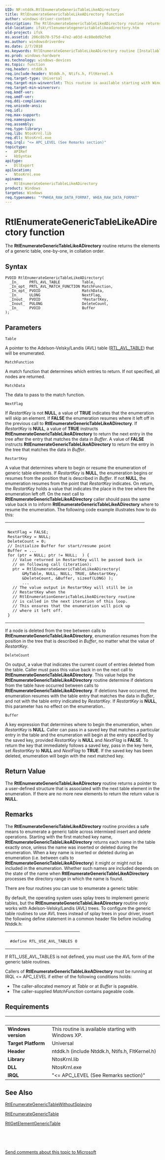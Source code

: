 ```yaml
---
UID: NF:ntddk.RtlEnumerateGenericTableLikeADirectory
title: RtlEnumerateGenericTableLikeADirectory function
author: windows-driver-content
description: The RtlEnumerateGenericTableLikeADirectory routine returns the elements of a generic table, one-by-one, in collation order.
old-location: ifsk\rtlenumerategenerictablelikeadirectory.htm
old-project: ifsk
ms.assetid: 206c8b70-575d-47e2-a03d-4c88e0d92fe0
ms.author: windowsdriverdev
ms.date: 2/7/2018
ms.keywords: RtlEnumerateGenericTableLikeADirectory routine [Installable File System Drivers], rtlref_7a5f2110-e171-4273-9928-9a8471f4e933.xml, RtlEnumerateGenericTableLikeADirectory, ntddk/RtlEnumerateGenericTableLikeADirectory, ifsk.rtlenumerategenerictablelikeadirectory
ms.prod: windows-hardware
ms.technology: windows-devices
ms.topic: function
req.header: ntddk.h
req.include-header: Ntddk.h, Ntifs.h, FltKernel.h
req.target-type: Universal
req.target-min-winverclnt: This routine is available starting with Windows XP.
req.target-min-winversvr: 
req.kmdf-ver: 
req.umdf-ver: 
req.ddi-compliance: 
req.unicode-ansi: 
req.idl: 
req.max-support: 
req.namespace: 
req.assembly: 
req.type-library: 
req.lib: NtosKrnl.lib
req.dll: NtosKrnl.exe
req.irql: "<= APC_LEVEL (See Remarks section)"
topictype:
-	APIRef
-	kbSyntax
apitype:
-	DllExport
apilocation:
-	NtosKrnl.exe
apiname:
-	RtlEnumerateGenericTableLikeADirectory
product: Windows
targetos: Windows
req.typenames: "*PWHEA_RAW_DATA_FORMAT, WHEA_RAW_DATA_FORMAT"
---
```



# RtlEnumerateGenericTableLikeADirectory function
The <b>RtlEnumerateGenericTableLikeADirectory</b> routine returns the elements of a generic table, one-by-one, in collation order.

## Syntax

````
PVOID RtlEnumerateGenericTableLikeADirectory(
  _In_     PRTL_AVL_TABLE          Table,
  _In_opt_ PRTL_AVL_MATCH_FUNCTION MatchFunction,
  _In_opt_ PVOID                   MatchData,
  _In_     ULONG                   NextFlag,
  _Inout_  PVOID                   *RestartKey,
  _Inout_  PULONG                  DeleteCount,
  _In_     PVOID                   Buffer
);
````

## Parameters

`Table`

A pointer to the Adelson-Velsky/Landis (AVL) table (<a href="..\ntddk\ns-ntddk-_rtl_avl_table.md">RTL_AVL_TABLE</a>) that will be enumerated.

`MatchFunction`

A match function that determines which entries to return. If not specified, all nodes are returned.

`MatchData`

The data to pass to the match function.

`NextFlag`

If <i>RestartKey</i> is not <b>NULL</b>, a value of <b>TRUE</b> indicates that the enumeration will skip an element. If <b>FALSE</b> the enumeration resumes where it left off in the previous call to <b>RtlEnumerateGenericTableLikeADirectory</b>. If <i>RestartKey</i> is <b>NULL</b>, a value of <b>TRUE</b> instructs <b>RtlEnumerateGenericTableLikeADirectory</b> to return the next entry in the tree after the entry that matches the data in <i>Buffer</i>. A value of <b>FALSE</b> instructs <b>RtlEnumerateGenericTableLikeADirectory</b> to return the entry in the tree that matches the data in <i>Buffer</i>.

`RestartKey`

A value that determines where to begin or resume the enumeration of generic table elements. If <i>RestartKey</i> is <b>NULL</b>, the enumeration begins or resumes from the position that is described in <i>Buffer</i>. If not <b>NULL</b>, the enumeration resumes from the point that <i>RestartKey</i> indicates. On return, the <i>RestartKey</i> holds a value that indicates the place in the tree where the enumeration left off. On the next call to <b>RtlEnumerateGenericTableLikeADirectory</b> caller should pass the same value back in to inform <b>RtlEnumerateGenericTableLikeADirectory</b> where to resume the enumeration. The following code example illustrates how to do this:

<div class="code"><span codelanguage=""><table>
<tr>
<th></th>
</tr>
<tr>
<td>
<pre>NextFlag = FALSE;
RestartKey = NULL;
DeleteCount = 0;
// Initialize Buffer for start/resume point
Buffer = ...
for (ptr = NULL; ptr != NULL;  ) {
  // Value returned in RestartKey will be passed back in
  // on following call (iteration):
  ptr = RtlEnumerateGenericTableLikeADirectory(
      &amp;MyTable, NULL, NULL, TRUE, &amp;RestartKey,
      &amp;DeleteCount, &amp;Buffer, sizeof(LONG) );
      ...
  // The value output in RestartKey will still be in
  // RestartKey when the
  // RtlEnumerationGenericTableLikeADirectory routine
  // is called in the next iteration of this loop.
  // This ensures that the enumeration will pick up
  // where it left off.
}</pre>
</td>
</tr>
</table></span></div>
If a node is deleted from the tree between calls to <b>RtlEnumerateGenericTableLikeADirectory</b>, enumeration resumes from the position in the tree that is described in <i>Buffer</i>, no matter what the value of <i>RestartKey</i>.

`DeleteCount`

On output, a value that indicates the current count of entries deleted from the table. Caller must pass this value back in on the next call to <b>RtlEnumerateGenericTableLikeADirectory</b>. This value helps the <b>RtlEnumerateGenericTableLikeADirectory</b> routine determine if deletions from the table have occurred between calls to <b>RtlEnumerateGenericTableLikeADirectory</b>. If deletions have occurred, the enumeration resumes with the table entry that matches the data in <i>Buffer</i>, and not with the table entry indicated by <i>RestartKey</i>. If <i>RestartKey</i> is <b>NULL</b>, this parameter has no effect on the enumeration..

`Buffer`

A key expression that determines where to begin the enumeration, when <i>RestartKey</i> is <b>NULL</b>. Caller can pass in a saved key that matches a particular entry in the table and the enumeration will begin at the entry specified by the saved key, provided <i>RestartKey</i> is <b>NULL</b> and <i>NextFlag</i> is <b>FALSE</b>. To return the key that immediately follows a saved key, pass in the key here, set <i>RestartKey</i> to <b>NULL</b> and <i>NextFlag</i> to <b>TRUE</b>. If the saved key has been deleted, enumeration will begin with the next matched key.


## Return Value

The <b>RtlEnumerateGenericTableLikeADirectory</b> routine returns a pointer to a user-defined structure that is associated with the next table element in the enumeration. If there are no more new elements to return the return value is <b>NULL</b>.

## Remarks

The <b>RtlEnumerateGenericTableLikeADirectory</b> routine provides a safe means to enumerate a generic table across intermixed insert and delete operations. Starting with the first matched key name, <b>RtlEnumerateGenericTableLikeADirectory</b> returns each name in the table exactly once, unless the name was inserted or deleted during the enumeration. When a key name is inserted or deleted during an enumeration (i.e. between calls to <b>RtlEnumerateGenericTableLikeADirectory</b>) it might or might not be included in the enumeration. Whether such names are included depends on the state of the name when <b>RtlEnumerateGenericTableLikeADirectory</b> processes the directory range in which the name is found.

There are four routines you can use to enumerate a generic table:



By default, the operating system uses splay trees to implement generic tables, but the <b>RtlEnumerateGenericTableLikeADirectory</b> routine only works with Adelson-Velsky/Landis (AVL) trees. To configure the generic table routines to use AVL trees instead of splay trees in your driver, insert the following define statement in a common header file before including Ntddk.h:

<div class="code"><span codelanguage=""><table>
<tr>
<th></th>
</tr>
<tr>
<td>
<pre> #define RTL_USE_AVL_TABLES 0</pre>
</td>
</tr>
</table></span></div>
If RTL_USE_AVL_TABLES is not defined, you must use the AVL form of the generic table routines. 

Callers of <b>RtlEnumerateGenericTableLikeADirectory</b> must be running at IRQL &lt;= APC_LEVEL if either of the following conditions holds:

<ul>
<li>
The caller-allocated memory at <i>Table</i> or at <i>Buffer</i> is pageable. 

</li>
<li>
The caller-supplied <i>MatchFunction</i> contains pageable code. 

</li>
</ul>

## Requirements
| &nbsp; | &nbsp; |
| ---- |:---- |
| **Windows version** | This routine is available starting with Windows XP.  |
| **Target Platform** | Universal |
| **Header** | ntddk.h (include Ntddk.h, Ntifs.h, FltKernel.h) |
| **Library** | NtosKrnl.lib |
| **DLL** | NtosKrnl.exe |
| **IRQL** | "<= APC_LEVEL (See Remarks section)" |

## See Also

<a href="..\ntddk\nf-ntddk-rtlenumerategenerictablewithoutsplaying.md">RtlEnumerateGenericTableWithoutSplaying</a>



<a href="..\ntddk\nf-ntddk-rtlenumerategenerictable.md">RtlEnumerateGenericTable</a>



<a href="..\ntddk\nf-ntddk-rtlgetelementgenerictable.md">RtlGetElementGenericTable</a>



 

 

<a href="mailto:wsddocfb@microsoft.com?subject=Documentation%20feedback [ifsk\ifsk]:%20RtlEnumerateGenericTableLikeADirectory routine%20 RELEASE:%20(2/7/2018)&amp;body=%0A%0APRIVACY STATEMENT%0A%0AWe use your feedback to improve the documentation. We don't use your email address for any other purpose, and we'll remove your email address from our system after the issue that you're reporting is fixed. While we're working to fix this issue, we might send you an email message to ask for more info. Later, we might also send you an email message to let you know that we've addressed your feedback.%0A%0AFor more info about Microsoft's privacy policy, see http://privacy.microsoft.com/en-us/default.aspx." title="Send comments about this topic to Microsoft">Send comments about this topic to Microsoft</a>